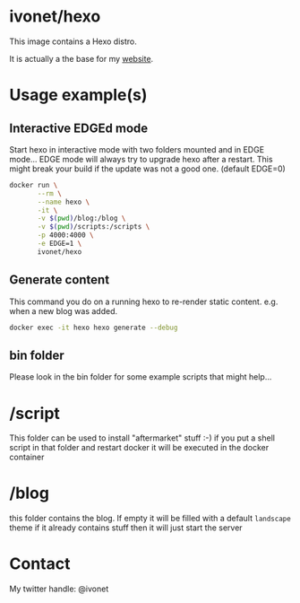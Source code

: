 # ivonet/hexo

This image contains a Hexo distro.

It is actually a the base for my [website](https://www.ivonet.nl).

# Usage example(s)

## Interactive EDGEd mode

Start hexo in interactive mode with two folders mounted and in EDGE mode...
EDGE mode will always try to upgrade hexo after a restart. This might break your
build if the update was not a good one. (default EDGE=0)

```bash
docker run \
       --rm \
       --name hexo \
       -it \
       -v $(pwd)/blog:/blog \
       -v $(pwd)/scripts:/scripts \
       -p 4000:4000 \
       -e EDGE=1 \
       ivonet/hexo
```

## Generate content

This command you do on a running hexo to re-render static content. e.g. when a new blog was added.

```bash
docker exec -it hexo hexo generate --debug
```

## bin folder

Please look in the bin folder for some example scripts that might help...


# /script

This folder can be used to install "aftermarket" stuff :-)
if you put a shell script in that folder and restart docker it will be executed in the docker container

# /blog

this folder contains the blog. If empty it will be filled with a default `landscape` theme
if it already contains stuff then it will just start the server


# Contact

My twitter handle: @ivonet